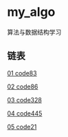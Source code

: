 # my_algo
算法与数据结构学习


## 链表

[01 code83](https://github.com/gmYuan/my_algo/blob/main/leetCode/%E9%93%BE%E8%A1%A8/code83.md)

[02 code86](https://github.com/gmYuan/my_algo/blob/main/leetCode/%E9%93%BE%E8%A1%A8/code86.md)

[03 code328](https://github.com/gmYuan/my_algo/blob/main/leetCode/%E9%93%BE%E8%A1%A8/code328.md)

[04 code445](https://github.com/gmYuan/my_algo/blob/main/leetCode/%E9%93%BE%E8%A1%A8/code445.md)

[05 code21]()